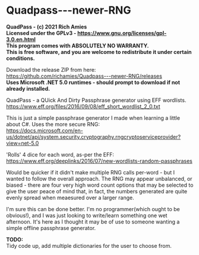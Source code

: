 # Quadpass---newer-RNG

__QuadPass - (c) 2021 Rich Amies  
Licensed under the GPLv3 - https://www.gnu.org/licenses/gpl-3.0.en.html  
This program comes with ABSOLUTELY NO WARRANTY.  
This is free software, and you are welcome to redistribute it under certain conditions.__  

Download the release ZIP from here: https://github.com/richamies/Quadpass---newer-RNG/releases  
__Uses Microsoft .NET 5.0 runtimes - should prompt to download if not already installed.__  
    
QuadPass - a QUick And Dirty Passphrase generator using EFF wordlists.  
https://www.eff.org/files/2016/09/08/eff_short_wordlist_2_0.txt
    
This is just a simple passphrase generator I made when learning a little about C#.  Uses the more secure RNG:  
https://docs.microsoft.com/en-us/dotnet/api/system.security.cryptography.rngcryptoserviceprovider?view=net-5.0

'Rolls' 4 dice for each word, as-per the EFF:  
https://www.eff.org/deeplinks/2016/07/new-wordlists-random-passphrases

Would be quicker if it didn't make multiple RNG calls per-word - but I wanted to follow the overall approach.  The RNG may appear unbalanced, or biased - there are four very high word count options that may be selected to give the user peace of mind that, in fact, the numbers generated are quite evenly spread when meaesured over a larger range.

I'm sure this can be done better.  I'm no programmer(which ought to be obvious!), and I was just looking to write/learn something one wet afternoon.  It's here as I thought it may be of use to someone wanting a simple offline passphrase generator.  

__TODO:__  
Tidy code up, add multiple dictionaries for the user to choose from.
